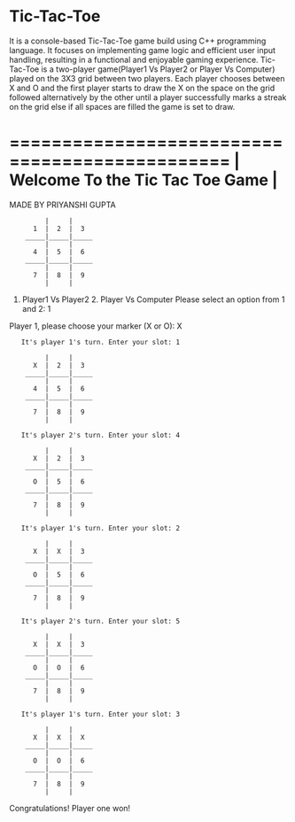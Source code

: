 # Tic-Tac-Toe
It is a console-based Tic-Tac-Toe game build using C++ programming language. 
It focuses on implementing game logic and efficient user input handling, resulting in a functional and  enjoyable gaming experience.
Tic-Tac-Toe is a two-player game(Player1 Vs Player2 or Player Vs Computer) played on the 3X3 grid between two players. Each player chooses between X and O and the first player starts to draw the X on the space on the grid followed alternatively by the other until a player successfully marks a streak on the grid else if all spaces are filled the game is set to draw.

===============================================
|        Welcome To the Tic Tac Toe Game      |
===============================================
MADE BY PRIYANSHI GUPTA

             |     |
          1  |  2  |  3
        _____|_____|_____
             |     |
          4  |  5  |  6
        _____|_____|_____
             |     |
          7  |  8  |  9
             |     |

1. Player1 Vs Player2     2. Player Vs Computer
Please select an option from 1 and 2: 1

Player 1, please choose your marker (X or O): X

       It's player 1's turn. Enter your slot: 1

             |     |
          X  |  2  |  3
        _____|_____|_____
             |     |
          4  |  5  |  6
        _____|_____|_____
             |     |
          7  |  8  |  9
             |     |

       It's player 2's turn. Enter your slot: 4

             |     |
          X  |  2  |  3
        _____|_____|_____
             |     |
          O  |  5  |  6
        _____|_____|_____
             |     |
          7  |  8  |  9
             |     |

       It's player 1's turn. Enter your slot: 2

             |     |
          X  |  X  |  3
        _____|_____|_____
             |     |
          O  |  5  |  6
        _____|_____|_____
             |     |
          7  |  8  |  9
             |     |

       It's player 2's turn. Enter your slot: 5

             |     |
          X  |  X  |  3
        _____|_____|_____
             |     |
          O  |  O  |  6
        _____|_____|_____
             |     |
          7  |  8  |  9
             |     |

       It's player 1's turn. Enter your slot: 3

             |     |
          X  |  X  |  X
        _____|_____|_____
             |     |
          O  |  O  |  6
        _____|_____|_____
             |     |
          7  |  8  |  9
             |     |

Congratulations! Player one won!
